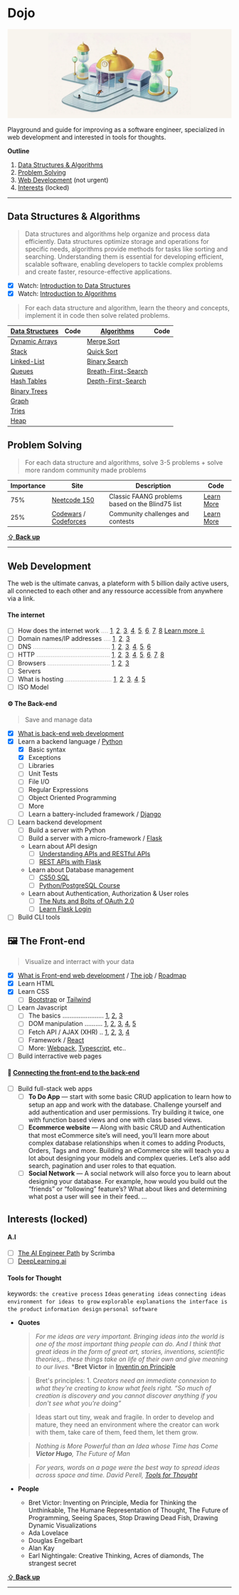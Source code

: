 # Dojo

![](./docs/Room_of_Spirit_and_Time.png)

Playground and guide for improving as a software engineer, specialized in web development and interested in tools for thoughts.

**Outline**
1. [Data Structures & Algorithms](#data-structures--algorithms)
2. [Problem Solving](#problem-solving)
3. [Web Development](#web-development) (not urgent)
4. [Interests](#interests) (locked)

<hr>

## Data Structures & Algorithms
> Data structures and algorithms help organize and process data efficiently. Data structures optimize storage and operations for specific needs, algorithms provide methods for tasks like sorting and searching. Understanding them is essential for developing efficient, scalable software, enabling developers to tackle complex problems and create faster, resource-effective applications.

- [x] Watch: [Introduction to Data Structures](https://www.youtube.com/watch?v=X8h4dq9Hzq8)
- [x] Watch: [Introduction to Algorithms](https://www.youtube.com/live/4oqjcKenCH8?si=58ALyCO1klKIUVnm)
> For each data structure and algorithm, learn the theory and concepts, implement it in code then solve related problems.

|[Data Structures](https://en.wikipedia.org/wiki/Data_structure) |Code|[Algorithms](https://en.wikipedia.org/wiki/Algorithm)|Code|
|-|-|-|-|
|[Dynamic Arrays](https://en.wikipedia.org/wiki/Dynamic_array)||[Merge Sort](https://en.wikipedia.org/wiki/Merge_sort)||
|[Stack](https://en.wikipedia.org/wiki/Stack_(abstract_data_type))||[Quick Sort](https://en.wikipedia.org/wiki/Quicksort)||
|[Linked-List](https://en.wikipedia.org/wiki/Linked_list)||[Binary Search](https://en.wikipedia.org/wiki/Binary_search_algorithm)||
|[Queues](https://en.wikipedia.org/wiki/Queue_(abstract_data_type))||[Breath-First-Search](https://en.wikipedia.org/wiki/Breadth-first_search)||
|[Hash Tables](https://en.wikipedia.org/wiki/Hash_table)||[Depth-First-Search](https://en.wikipedia.org/wiki/Depth-first_search)||
|[Binary Trees](https://en.wikipedia.org/wiki/Binary_tree)||||
|[Graph](https://en.wikipedia.org/wiki/Graph_(abstract_data_type))||||
|[Tries](https://en.wikipedia.org/wiki/Trie)||||
|[Heap](https://en.wikipedia.org/wiki/Heap_(data_structure))||||

## Problem Solving
> For each data structure and algorithms, solve 3-5 problems + solve more random community made problems

|Importance|Site|Description|Code|
|-|-|-|-|
|75%|[Neetcode 150](https://neetcode.io/practice)|Classic FAANG problems based on the Blind75 list|[Learn More](./src/problems/neetcode150/README.md)|
|25%|[Codewars](https://www.codewars.com/) / [Codeforces](https://codeforces.com/) |Community challenges and contests|[Learn More](./src/problems/challenges-cp/README.md)|

[⇪ **Back up**](#dojo)
<hr>

## Web Development
The web is the ultimate canvas, a plateform with 5 billion daily active users, all connected to each other and any ressource accessible from anywhere via a link.
#### The internet
- [ ] How does the internet work <span style="color:#9e9c9c;">.... [1](https://cs.fyi/guide/how-does-internet-work), [2](https://www.vox.com/2014/6/16/18076282/the-internet), [3](https://web.stanford.edu/class/msande91si/www-spr04/readings/week1/InternetWhitepaper.htm), [4](https://roadmap.sh/guides/what-is-internet), [5](https://www.youtube.com/watch?v=x3c1ih2NJEg), [6](https://www.youtube.com/watch?v=7_LPdttKXPc), [7](https://www.youtube.com/watch?v=zN8YNNHcaZc), [8](https://www.youtube.com/watch?v=erEgovG9WBs)</span>
[Learn more ⇩](#cs-fundamentals)
- [ ] Domain names/IP addresses <span style="color:#9e9c9c;">.... [1](https://developer.mozilla.org/en-US/docs/Learn/Common_questions/Web_mechanics/What_is_a_domain_name), [2](https://www.cloudflare.com/en-gb/learning/dns/glossary/what-is-a-domain-name/), [3](https://www.youtube.com/watch?v=Y4cRx19nhJk)</span>
- [ ] DNS <span style="color:#9e9c9c;">........................................... [1](https://www.cloudflare.com/en-gb/learning/dns/what-is-dns/), [2](https://howdns.works/), [3](https://developer.mozilla.org/en-US/docs/Glossary/DNS), [4](https://www.youtube.com/watch?v=Wj0od2ag5sk), [5](https://www.youtube.com/watch?v=7lxgpKh_fRY), [6](https://www.youtube.com/watch?v=zEmUuNFBgN8&list=PLTk5ZYSbd9MhMmOiPhfRJNW7bhxHo4q-K)</span>
- [ ] HTTP <span style="color:#9e9c9c;">......................................... [1](https://cs.fyi/guide/http-in-depth), [2](https://www.cloudflare.com/en-gb/learning/ddos/glossary/hypertext-transfer-protocol-http/), [3](https://www.youtube.com/watch?v=2JYT5f2isg4), [4](https://developer.mozilla.org/en-US/docs/Web/HTTP/Overview), [5](https://www.smashingmagazine.com/2021/08/http3-core-concepts-part1/), [6](https://www.youtube.com/watch?v=a-sBfyiXysI), [7](https://www.youtube.com/watch?v=iYM2zFP3Zn0), [8](https://www.youtube.com/watch?v=j9QmMEWmcfo)</span>
- [ ] Browsers <span style="color:#9e9c9c;">................................... [1](https://web.dev/articles/howbrowserswork), [2](https://www.browserstack.com/guide/browser-rendering-engine), [3](https://developer.mozilla.org/en-US/docs/Web/Performance/How_browsers_work)</span>
- [ ] Servers
- [ ] What is hosting <span style="color:#9e9c9c;">.......................... [1](https://www.youtube.com/watch?v=htbY9-yggB0), [2](https://www.youtube.com/watch?v=AXVZYzw8geg), [3](https://www.youtube.com/watch?v=Kx_1NYYJS7Q), [4](https://developer.mozilla.org/en-US/docs/Learn/Common_questions/Web_mechanics/Pages_sites_servers_and_search_engines), [5](https://developer.mozilla.org/en-US/docs/Learn/Common_questions/Web_mechanics/What_is_a_web_server)</span>
- [ ] ISO Model

#### ⚙️ The Back-end
> Save and manage data

- [x] [What is back-end web development](https://www.youtube.com/watch?v=XBu54nfzxAQ)
- [x] Learn a backend language / [Python](https://www.youtube.com/playlist?list=PLhQjrBD2T3817j24-GogXmWqO5Q5vYy0V)
    - [x] Basic syntax
    - [x] Exceptions
    - [ ] Libraries
    - [ ] Unit Tests
    - [ ] File I/O
    - [ ] Regular Expressions
    - [ ] Object Oriented Programming
    - [ ] More
    - [ ] Learn a battery-included framework / [Django](https://youtu.be/o0XbHvKxw7Y?si=-W_i0fpOPQq3qhT4)
- [ ] Learn backend development
    - [ ] Build a server with Python
    - [ ] Build a server with a micro-framework / [Flask](https://www.youtube.com/live/oVA0fD13NGI?si=VkWbXLY25LeUDkrE)
    - Learn about API design
        - [ ] [Understanding APIs and RESTful APIs](https://campus19.udemy.com/course/learn-and-understand-apis-and-restful-apis/)
        - [ ] [REST APIs with Flask](https://campus19.udemy.com/course/rest-api-flask-and-python/)
    - Learn about Database management
        - [ ] [CS50 SQL](https://www.youtube.com/watch?v=vHYeChEf2lA)
        - [ ] [Python/PostgreSQL Course](https://campus19.udemy.com/course/complete-python-postgresql-database-course/)
    - Learn about Authentication, Authorization & User roles
        - [ ] [The Nuts and Bolts of OAuth 2.0](https://campus19.udemy.com/course/oauth-2-simplified/)
        - [ ] [Learn Flask Login](https://www.youtube.com/watch?v=71EU8gnZqZQ)
- [ ] Build CLI tools

## 🖼️ The Front-end
> Visualize and interract with your data
- [x] [What is Front-end web development](https://www.youtube.com/watch?v=WG5ikvJ2TKA) / [The job](https://frontendmasters.com/guides/front-end-handbook/2018/what-is-a-FD.html) / [Roadmap](https://roadmap.sh/frontend)
- [x] Learn HTML
- [x] Learn CSS
    - [ ] [Bootstrap](https://youtu.be/Jyvffr3aCp0?si=31Akj6ani2IbZr3N) or [Tailwind](https://www.youtube.com/watch?v=UBOj6rqRUME)
- [ ] Learn Javascript
    - [ ] The basics ....................... [1](https://youtu.be/hdI2bqOjy3c?si=MxtRE83XoZHdfQd7), [2](https://learnjavascript.online/), [3](https://eloquentjavascript.net/)
    - [ ] DOM manipulation .......... [1](https://eloquentjavascript.net/14_dom.html), [2](https://www.youtube.com/watch?v=0ik6X4DJKCc), [3](https://www.javascripttutorial.net/javascript-dom/), [4](https://www.youtube.com/watch?v=7Tok22qxPzQ), [5](https://javascript.info/document)
    - [ ] Fetch API / AJAX (XHR) .. [1](https://web.dev/articles/introduction-to-fetch), [2](https://www.javascripttutorial.net/javascript-fetch-api/), [3](https://developer.mozilla.org/en-US/docs/Web/API/Fetch_API), [4](https://www.youtube.com/watch?v=-ZI0ea5O2oA)
    - [ ] Framework / [React](https://www.joyofreact.com/)
    - [ ] More: [Webpack](https://www.youtube.com/watch?v=IZGNcSuwBZs&t=1s), [Typescript](https://www.youtube.com/watch?v=BCg4U1FzODs), etc..
- [ ] Build interractive web pages

#### 🔗 [Connecting the front-end to the back-end](https://stackoverflow.com/questions/68164444/how-to-connect-backend-and-frontend)
- [ ] Build full-stack web apps
    - [ ] **To Do App** — start with some basic CRUD application to learn how to setup an app and work with the database. Challenge yourself and add authentication and user permissions. Try building it twice, one with function based views and one with class based views.
    - [ ] **Ecommerce website** — Along with basic CRUD and Authentication that most eCommerce site’s will need, you’ll learn more about complex database relationships when it comes to adding Products, Orders, Tags and more. Building an eCommerce site will teach you a lot about designing your models and complex queries. Let’s also add search, pagination and user roles to that equation.
    - [ ] **Social Network** — A social network will also force you to learn about designing your database. For example, how would you build out the “friends” or “following” feature’s? What about likes and determining what post a user will see in their feed.
    ...

## Interests (locked)
#### A.I
- [ ] [The AI Engineer Path](https://scrimba.com/learn/aiengineer) by Scrimba
- [ ] [DeepLearning.ai](https://www.deeplearning.ai/)
#### Tools for Thought
keywords: `the creative process` `Ideas` `generating ideas` `connecting ideas` `environment for ideas to grow` `explorable explanations` `the interface is the product` `information design` `personal software`
- **Quotes**
    > *For me ideas are very important. Bringing ideas into the world is one of the most important thing people can do. And I think that great ideas in the form of great art, stories, inventions, scientific theories,.. these things take on life of their own and give meaning to our lives.*
    ***Bret Victor** in [Inventin on Principle](https://youtu.be/PUv66718DII?t=72)
    
    > Bret's principles: 
        1. C*reators need an immediate connexion to what they're creating to know what feels right. “So much of creation is discovery and you cannot discover anything if you don't see what you're doing”*

    > Ideas start out tiny, weak and fragile. In order to develop and mature, they need an environment where the creator can work with them, take care of them, feed them, let them grow. 

    > *Nothing is More Powerful than an Idea whose Time has Come*
    ***Victor Hugo**, The Future of Man*

    > *For years, words on a page were the best way to spread ideas across space and time.* *David Perell, [Tools for Thought](https://perell.com/note/tools-for-thought/)*
- **People**
    - Bret Victor: Inventing on Principle, Media for Thinking the Unthinkable, The Humane Representation of Thought,  The Future of Programming, Seeing Spaces, Stop Drawing Dead Fish, Drawing Dynamic Visualizations
    - Ada Lovelace
    - Douglas Engelbart
    - Alan Kay
    - Earl Nightingale: Creative Thinking, Acres of diamonds, The strangest secret

[⇪ **Back up**](#dojo)
<hr>
